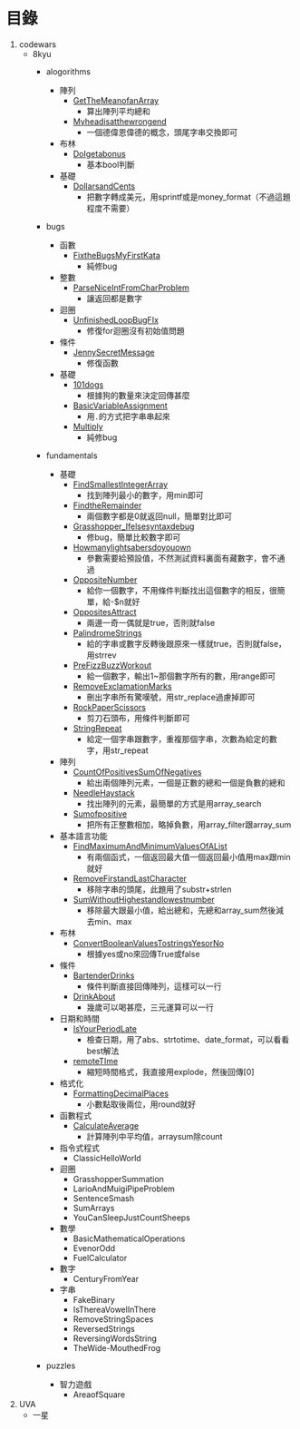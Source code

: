 # 目錄

1. codewars
    - 8kyu
        - alogorithms
            - 陣列
                - [GetTheMeanofanArray](https://github.com/freedom5566/All-embracing/tree/master/%E8%A7%A3%E9%A1%8C/codewars/8kyu/algorithms/array%E9%99%A3%E5%88%97/GetTheMeanofanArray)
                    - 算出陣列平均總和
                - [Myheadisatthewrongend](https://github.com/freedom5566/All-embracing/tree/master/%E8%A7%A3%E9%A1%8C/codewars/8kyu/algorithms/array%E9%99%A3%E5%88%97/Myheadisatthewrongend)
                    - 一個德偉恩偉德的概念，頭尾字串交換即可
            - 布林
                - [DoIgetabonus](https://github.com/freedom5566/All-embracing/tree/master/%E8%A7%A3%E9%A1%8C/codewars/8kyu/algorithms/booleans%E5%B8%83%E6%9E%97/DoIgetabonus)
                    - 基本bool判斷
            - 基礎
                - [DollarsandCents](https://github.com/freedom5566/All-embracing/tree/master/%E8%A7%A3%E9%A1%8C/codewars/8kyu/algorithms/%E5%9F%BA%E7%A4%8E/DollarsandCents)
                    - 把數字轉成美元，用sprintf或是money_format（不過這題程度不需要）
        - bugs
            - 函數
                - [FixtheBugsMyFirstKata](https://github.com/freedom5566/All-embracing/tree/master/%E8%A7%A3%E9%A1%8C/codewars/8kyu/bugs/function%E5%87%BD%E6%95%B8/FixtheBugsMyFirstKata)
                    - 純修bug
            - 整數
                - [ParseNiceIntFromCharProblem](https://github.com/freedom5566/All-embracing/tree/master/%E8%A7%A3%E9%A1%8C/codewars/8kyu/bugs/integer%E6%95%B4%E6%95%B8/ParseNiceIntFromCharProblem)
                    - 讓返回都是數字
            - 迴圈
                - [UnfinishedLoopBugFIx](https://github.com/freedom5566/All-embracing/tree/master/%E8%A7%A3%E9%A1%8C/codewars/8kyu/bugs/loops%E8%BF%B4%E5%9C%88/UnfinishedLoopBugFIx)
                    - 修復for迴圈沒有初始值問題 
            - 條件
                - [JennySecretMessage](https://github.com/freedom5566/All-embracing/tree/master/%E8%A7%A3%E9%A1%8C/codewars/8kyu/bugs/conditionalStatement%E6%A2%9D%E4%BB%B6/JennySecretMessage)
                    - 修復函數
            - 基礎
                - [101dogs](https://github.com/freedom5566/All-embracing/tree/master/%E8%A7%A3%E9%A1%8C/codewars/8kyu/bugs/%E5%9F%BA%E7%A4%8E/101dogs)
                    - 根據狗的數量來決定回傳甚麼
                - [BasicVariableAssignment](https://github.com/freedom5566/All-embracing/tree/master/%E8%A7%A3%E9%A1%8C/codewars/8kyu/bugs/%E5%9F%BA%E7%A4%8E/BasicVariableAssignment)
                    - 用`.`的方式把字串串起來
                - [Multiply](https://github.com/freedom5566/All-embracing/tree/master/%E8%A7%A3%E9%A1%8C/codewars/8kyu/bugs/%E5%9F%BA%E7%A4%8E/Multiply)
                    - 純修bug
        - fundamentals
            - 基礎
                - [FindSmallestIntegerArray](https://github.com/freedom5566/All-embracing/tree/master/%E8%A7%A3%E9%A1%8C/codewars/8kyu/fundamentals/%E5%9F%BA%E7%A4%8E/FindSmallestIntegerArray) 
                    - 找到陣列最小的數字，用min即可
                - [FindtheRemainder](https://github.com/freedom5566/All-embracing/tree/master/%E8%A7%A3%E9%A1%8C/codewars/8kyu/fundamentals/%E5%9F%BA%E7%A4%8E/FindtheRemainder)
                    - 兩個數字都是0就返回null，簡單對比即可
                - [Grasshopper_Ifelsesyntaxdebug](https://github.com/freedom5566/All-embracing/tree/master/%E8%A7%A3%E9%A1%8C/codewars/8kyu/fundamentals/%E5%9F%BA%E7%A4%8E/Grasshopper_Ifelsesyntaxdebug)
                    - 修bug，簡單比較數字即可
                - [Howmanylightsabersdoyouown](https://github.com/freedom5566/All-embracing/tree/master/%E8%A7%A3%E9%A1%8C/codewars/8kyu/fundamentals/%E5%9F%BA%E7%A4%8E/Howmanylightsabersdoyouown)
                    - 參數需要給預設值，不然測試資料裏面有藏數字，會不通過
                - [OppositeNumber](https://github.com/freedom5566/All-embracing/tree/master/%E8%A7%A3%E9%A1%8C/codewars/8kyu/fundamentals/%E5%9F%BA%E7%A4%8E/OppositeNumber)
                    - 給你一個數字，不用條件判斷找出這個數字的相反，很簡單，給-$n就好
                - [OppositesAttract](https://github.com/freedom5566/All-embracing/tree/master/%E8%A7%A3%E9%A1%8C/codewars/8kyu/fundamentals/%E5%9F%BA%E7%A4%8E/OppositesAttract)
                    - 兩邊一奇一偶就是true，否則就false
                - [PalindromeStrings](https://github.com/freedom5566/All-embracing/tree/master/%E8%A7%A3%E9%A1%8C/codewars/8kyu/fundamentals/%E5%9F%BA%E7%A4%8E/PalindromeStrings)
                    - 給的字串或數字反轉後跟原來一樣就true，否則就false，用strrev
                - [PreFizzBuzzWorkout](https://github.com/freedom5566/All-embracing/tree/master/%E8%A7%A3%E9%A1%8C/codewars/8kyu/fundamentals/%E5%9F%BA%E7%A4%8E/PreFizzBuzzWorkout)
                    - 給一個數字，輸出1~那個數字所有的數，用range即可
                - [RemoveExclamationMarks](https://github.com/freedom5566/All-embracing/tree/master/%E8%A7%A3%E9%A1%8C/codewars/8kyu/fundamentals/%E5%9F%BA%E7%A4%8E/RemoveExclamationMarks)
                    - 刪出字串所有驚嘆號，用str_replace過慮掉即可
                - [RockPaperScissors](https://github.com/freedom5566/All-embracing/tree/master/%E8%A7%A3%E9%A1%8C/codewars/8kyu/fundamentals/%E5%9F%BA%E7%A4%8E/RockPaperScissors)
                    - 剪刀石頭布，用條件判斷即可
                - [StringRepeat](https://github.com/freedom5566/All-embracing/tree/master/%E8%A7%A3%E9%A1%8C/codewars/8kyu/fundamentals/%E5%9F%BA%E7%A4%8E/StringRepeat)
                    - 給定一個字串跟數字，重複那個字串，次數為給定的數字，用str_repeat
            - 陣列
                - [CountOfPositivesSumOfNegatives](https://github.com/freedom5566/All-embracing/tree/master/%E8%A7%A3%E9%A1%8C/codewars/8kyu/fundamentals/arrays%E9%99%A3%E5%88%97/CountOfPositivesSumOfNegatives)
                    - 給出兩個陣列元素，一個是正數的總和一個是負數的總和
                - [NeedleHaystack](https://github.com/freedom5566/All-embracing/tree/master/%E8%A7%A3%E9%A1%8C/codewars/8kyu/fundamentals/arrays%E9%99%A3%E5%88%97/NeedleHaystack)
                    - 找出陣列的元素，最簡單的方式是用array_search
                - [Sumofpositive](https://github.com/freedom5566/All-embracing/tree/master/%E8%A7%A3%E9%A1%8C/codewars/8kyu/fundamentals/arrays%E9%99%A3%E5%88%97/Sumofpositive)
                    - 把所有正整數相加，略掉負數，用array_filter跟array_sum
            - 基本語言功能
                - [FindMaximumAndMinimumValuesOfAList](https://github.com/freedom5566/All-embracing/tree/master/%E8%A7%A3%E9%A1%8C/codewars/8kyu/fundamentals/BasicLanguageFeatures%E5%9F%BA%E6%9C%AC%E8%AA%9E%E8%A8%80%E5%8A%9F%E8%83%BD/FindMaximumAndMinimumValuesOfAList)
                    - 有兩個函式，一個返回最大值一個返回最小值用max跟min就好
                - [RemoveFirstandLastCharacter](https://github.com/freedom5566/All-embracing/tree/master/%E8%A7%A3%E9%A1%8C/codewars/8kyu/fundamentals/BasicLanguageFeatures%E5%9F%BA%E6%9C%AC%E8%AA%9E%E8%A8%80%E5%8A%9F%E8%83%BD/RemoveFirstandLastCharacter)
                    - 移除字串的頭尾，此題用了substr+strlen
                - [SumWithoutHighestandlowestnumber](https://github.com/freedom5566/All-embracing/tree/master/%E8%A7%A3%E9%A1%8C/codewars/8kyu/fundamentals/BasicLanguageFeatures%E5%9F%BA%E6%9C%AC%E8%AA%9E%E8%A8%80%E5%8A%9F%E8%83%BD/SumWithoutHighestandlowestnumber)
                    - 移除最大跟最小值，給出總和，先總和array_sum然後減去min、max
            - 布林
                - [ConvertBooleanValuesTostringsYesorNo](https://github.com/freedom5566/All-embracing/tree/master/%E8%A7%A3%E9%A1%8C/codewars/8kyu/fundamentals/booleans%E5%B8%83%E6%9E%97/ConvertBooleanValuesTostringsYesorNo)
                    - 根據yes或no來回傳True或false
            - 條件
                - [BartenderDrinks](https://github.com/freedom5566/All-embracing/tree/master/%E8%A7%A3%E9%A1%8C/codewars/8kyu/fundamentals/conditionalStatement%E6%A2%9D%E4%BB%B6/BartenderDrinks)
                    - 條件判斷直接回傳陣列，這樣可以一行
                - [DrinkAbout](https://github.com/freedom5566/All-embracing/tree/master/%E8%A7%A3%E9%A1%8C/codewars/8kyu/fundamentals/conditionalStatement%E6%A2%9D%E4%BB%B6/DrinkAbout)
                    - 幾歲可以喝甚麼，三元運算可以一行
            - 日期和時間
                - [IsYourPeriodLate](https://github.com/freedom5566/All-embracing/tree/master/%E8%A7%A3%E9%A1%8C/codewars/8kyu/fundamentals/dateortime%E6%97%A5%E6%9C%9F%E5%92%8C%E6%99%82%E9%96%93/IsYourPeriodLate)
                    - 檢查日期，用了abs、strtotime、date_format，可以看看best解法
                - [remoteTIme](https://github.com/freedom5566/All-embracing/tree/master/%E8%A7%A3%E9%A1%8C/codewars/8kyu/fundamentals/dateortime%E6%97%A5%E6%9C%9F%E5%92%8C%E6%99%82%E9%96%93/remoteTIme)
                    - 縮短時間格式，我直接用explode，然後回傳[0]
            - 格式化
                - [FormattingDecimalPlaces](https://github.com/freedom5566/All-embracing/tree/master/%E8%A7%A3%E9%A1%8C/codewars/8kyu/fundamentals/Formatting%E6%A0%BC%E5%BC%8F%E5%8C%96/FormattingDecimalPlaces)
                    - 小數點取後兩位，用round就好
            - 函數程式
                - [CalculateAverage](https://github.com/freedom5566/All-embracing/tree/master/%E8%A7%A3%E9%A1%8C/codewars/8kyu/fundamentals/functionalProgramming%E5%87%BD%E6%95%B8%E7%A8%8B%E5%BC%8F/CalculateAverage)
                    - 計算陣列中平均值，arraysum除count
            - 指令式程式
                - ClassicHelloWorld
            - 迴圈
                - GrasshopperSummation
                - LarioAndMuigiPipeProblem
                - SentenceSmash
                - SumArrays
                - YouCanSleepJustCountSheeps
            - 數學
                - BasicMathematicalOperations
                - EvenorOdd
                - FuelCalculator
            - 數字
                - CenturyFromYear
            - 字串
                - FakeBinary
                - IsThereaVowelInThere
                - RemoveStringSpaces
                - ReversedStrings
                - ReversingWordsString
                - TheWide-MouthedFrog
             
            
        - puzzles
            - 智力遊戲
                - AreaofSquare
2. UVA
    - 一星
